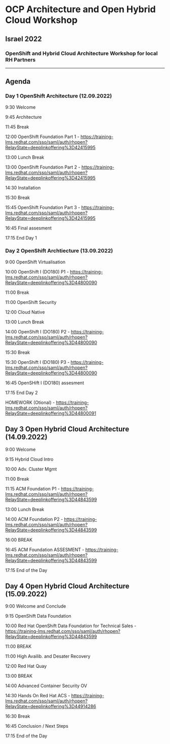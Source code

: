 # OCP Architecture and Open Hybrid Cloud Workshop 
## Israel 2022

### OpenShift and Hybrid Cloud Architecture Workshop for local RH Partners
------------------------------------------------------------------------------------------------------------------------------
## Agenda

### Day 1 OpenShift Architecture (12.09.2022)

9:30	Welcome

9:45	Architecture

11:45	Break

12:00	OpenShift Foundation Part 1 - https://training-lms.redhat.com/sso/saml/auth/rhopen?RelayState=deeplinkoffering%3D42415995 

13:00	Lunch Break

13:00	OpenShift Foundation Part 2 - https://training-lms.redhat.com/sso/saml/auth/rhopen?RelayState=deeplinkoffering%3D42415995

14:30	Installation

15:30	Break

15:45	OpenShift Foundation Part 3 - https://training-lms.redhat.com/sso/saml/auth/rhopen?RelayState=deeplinkoffering%3D42415995

16:45	Final assesment

17:15	End Day 1

### Day 2 OpenShift Archtiecture (13.09.2022)

9:00	OpenShift Virtualisation

10:00	OpenShift I (DO180) P1  - https://training-lms.redhat.com/sso/saml/auth/rhopen?RelayState=deeplinkoffering%3D44800090

11:00	Break

11:00	OpenShift Security

12:00	Cloud Native

13:00	Lunch Break

14:00	OpenShift I (DO180) P2  - https://training-lms.redhat.com/sso/saml/auth/rhopen?RelayState=deeplinkoffering%3D44800090

15:30	Break

15:30	OpenShift I (DO180) P3  - https://training-lms.redhat.com/sso/saml/auth/rhopen?RelayState=deeplinkoffering%3D44800090

16:45 OpenSHift I (DO180) assesment

17:15	End Day 2

HOMEWORK (Otional)            - https://training-lms.redhat.com/sso/saml/auth/rhopen?RelayState=deeplinkoffering%3D44800091

## Day 3 Open Hybrid Cloud Architecture (14.09.2022)

9:00	Welcome

9:15	Hybrid Cloud Intro

10:00	Adv. Cluster Mgmt

11:00	Break

11:15	ACM Foundation P1   - https://training-lms.redhat.com/sso/saml/auth/rhopen?RelayState=deeplinkoffering%3D44843599

13:00	Lunch Break

14:00	ACM Foundation P2   - https://training-lms.redhat.com/sso/saml/auth/rhopen?RelayState=deeplinkoffering%3D44843599 

16:00	BREAK

16:45	ACM Foundation ASSESMENT -  https://training-lms.redhat.com/sso/saml/auth/rhopen?RelayState=deeplinkoffering%3D44843599

17:15	End of the Day

## Day 4 Open Hybrid Cloud Architecture (15.09.2022)

9:00	Welcome and Conclude 

9:15	OpenShift Data Foundation

10:00	Red Hat OpenShift Data Foundation for Technical Sales - https://training-lms.redhat.com/sso/saml/auth/rhopen?RelayState=deeplinkoffering%3D44843599

11:00	BREAK

11:00	High Availib. and Desater Recovery

12:00	Red Hat Quay 

13:00	BREAK

14:00	Advanced Container Security OV

14:30	Hands On Red Hat ACS  - https://training-lms.redhat.com/sso/saml/auth/rhopen?RelayState=deeplinkoffering%3D44914286

16:30	Break

16:45	Conclusion / Next Steps 

17:15	End of the Day
